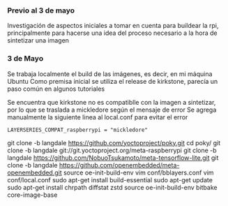 ### Previo al 3 de mayo
Investigación de aspectos iniciales a tomar en cuenta para buildear la rpi, principalmente para hacerse una idea del proceso necesario a la hora de sintetizar una imagen

### 3 de Mayo
Se trabaja localmente el build de las imágenes, es decir, en mi máquina Ubuntu
Como premisa inicial se utiliza el release de kirkstone, parecía un paso común en algunos tutoriales 

Se encuentra que kirkstone no es compatiblle con la imagen a sintetizar, por lo que se traslada a mickledore según el mensaje de error
Se agrega manualmente la siguiente linea al local.conf para evitar el error
```
LAYERSERIES_COMPAT_raspberrypi = "mickledore"
```



git clone -b langdale https://github.com/yoctoproject/poky.git
cd poky/
git clone -b langdale git://git.yoctoproject.org/meta-raspberrypi
git clone -b langdale https://github.com/NobuoTsukamoto/meta-tensorflow-lite.git
git clone -b langdale https://github.com/openembedded/meta-openembedded.git
source oe-init-build-env
vim conf/bblayers.conf 
vim conf/local.conf 
sudo apt-get install build-essential
sudo apt-get update
sudo apt-get install chrpath diffstat zstd
source oe-init-build-env 
bitbake core-image-base



